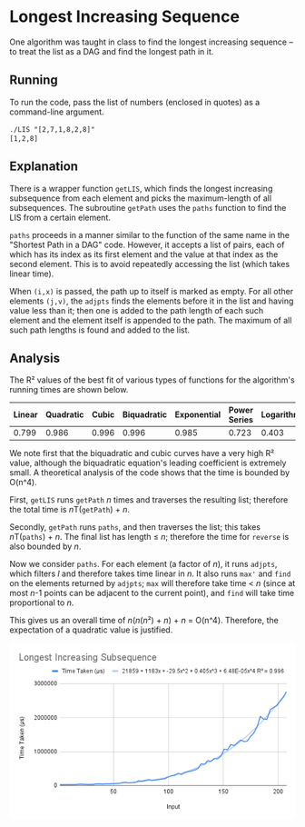 # Longest Increasing Sequence
One algorithm was taught in class to find the longest increasing sequence – to treat the list as a DAG and find the longest path in it.
 
## Running
To run the code, pass the list of numbers (enclosed in quotes) as a command-line argument.
```
./LIS "[2,7,1,8,2,8]"
[1,2,8]
```

## Explanation
There is a wrapper function `getLIS`, which finds the longest increasing subsequence from each element and picks the maximum-length of all subsequences. The subroutine `getPath` uses the `paths` function to find the LIS from a certain element. 

`paths` proceeds in a manner similar to the function of the same name in the "Shortest Path in a DAG" code. However, it accepts a list of pairs, each of which has its index as its first element and the value at that index as the second element. This is to avoid repeatedly accessing the list (which takes linear time).  

When `(i,x)` is passed, the path up to itself is marked as empty. For all other elements `(j,v)`, the `adjpts` finds the elements before it in the list and having value less than it; then one is added to the path length of each such element and the element itself is appended to the path. The maximum of all such path lengths is found and added to the list.

## Analysis
The R² values of the best fit of various types of functions for the algorithm's running times are shown below.  

Linear | Quadratic | Cubic | Biquadratic | Exponential | Power Series | Logarithmic  
------ | --------- | ----- | ----------- | ----------- | ------------ | -----------  
0.799  | 0.986     | 0.996 | 0.996       | 0.985       | 0.723        | 0.403  

We note first that the biquadratic and cubic curves have a very high R² value, although the biquadratic equation's leading coefficient is extremely small. A theoretical analysis of the code shows that the time is bounded by O(n^4).  

First, `getLIS` runs `getPath` *n* times and traverses the resulting list; therefore the total time is *n*T(`getPath`) + *n*.  

Secondly, `getPath` runs `paths`, and then traverses the list; this takes *n*T(`paths`) + *n*. The final list has length ≤ *n*; therefore the time for `reverse` is also bounded by *n*.  

Now we consider `paths`. For each element (a factor of *n*), it runs `adjpts`, which filters *l* and therefore takes time linear in *n*. It also runs `max'` and `find` on the elements returned by `adjpts`; `max` will therefore take time < *n* (since at most *n*-1 points can be adjacent to the current point), and `find` will take time proportional to *n*.  

This gives us an overall time of *n*(*n*(*n*²) + *n*) + *n* = O(n^4). Therefore, the expectation of a quadratic value is justified.  

![Running Time of `getLIS`](LIS.png)
